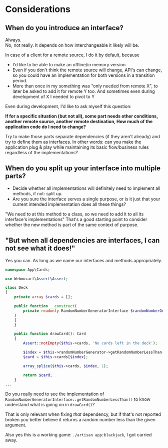 # Considerations

## When do you introduce an interface?

Always.  
No, not really. It depends on how interchangeable it likely will be.

In case of a client for a remote source, I do it by default, because

- I'd like to be able to make an offline/in memory version
- Even if you don't think the remote source will change, API's can change, so you could have an implementation for both
  versions in a transition period.
- More than once in my something was "only needed from remote X", to later be asked to add it for remote Y too.
  And sometimes even during development of X I needed to pivot to Y

Even during development, I'd like to ask myself this question:

**If for a specific situation (but not all), some part needs other conditions, another remote source, another remote
destination,
How much of the application code do I need to change?**

Try to make those parts separate dependencies (if they aren't already) and try to define them as interfaces.
In other words: can you make the application plug & play while maintaining its basic flow/business rules regardless of
the implementations?

## When do you split up your interface into multiple parts?

- Decide whether all implementations will definitely need to implement all methods, if not: split up.
- Are you sure the interface serves a single purpose, or is it just that your current intended implementation does all
  these things?

"We need to at this method to a class, so we need to add it to all its interface's implementations"
That's a good starting point to consider whether the new method is part of the same context of purpose.

## "But when all dependencies are interfaces, I can not see what it does!"

Yes you can. As long as we name our interfaces and methods appropriately.

```php
namespace App\Cards;

use Webmozart\Assert\Assert;

class Deck
{
    private array $cards = [];

    public function __construct(
        private readonly RandomNumberGeneratorInterface $randomNumberGenerator,
    )
    {
    }

    public function drawCard(): Card
    {
        Assert::notEmpty($this->cards, 'No cards left in the deck');

        $index = $this->randomNumberGenerator->getRandomNumberLessThan(count($this->cards));
        $card = $this->cards[$index];

        array_splice($this->cards, $index, 1);

        return $card;
    }
...
```

Do you really need to see the implementation of `RandomNumberGeneratorInterface::getRandomNumberLessThan()` to know
understand what is going on in `drawCard()`?

That is only relevant when fixing _that_ dependency, but if that's not reported broken you better believe it returns a
random number less than the given argument.

Also yes this is a working game: `./artisan app:blackjack`, I got carried away.
